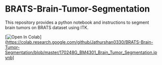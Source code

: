 # BRATS-Brain-Tumor-Segmentation
This repository provides a python notebook and instructions to segment brain tumors on BRATS dataset using ITK. 

[![Open In Colab](https://colab.research.google.com/assets/colab-badge.svg)](https://colab.research.google.com/github/Jathurshan0330/BRATS-Brain-Tumor-Segmentation/blob/master/170248G_BM4301_Brain_Tumor_Segmentation.ipynb]

